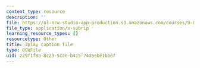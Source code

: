 ```yaml
---
content_type: resource
description: ''
file: https://ol-ocw-studio-app-production.s3.amazonaws.com/courses/9-04-sensory-systems-fall-2013/229f1f8a8c295c3eb4157435ebe1bbe7_PXJvQGDyESc.vtt
file_type: application/x-subrip
learning_resource_types: []
resourcetype: Other
title: 3play caption file
type: OCWFile
uid: 229f1f8a-8c29-5c3e-b415-7435ebe1bbe7
---
```

